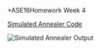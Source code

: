 +ASE16Homework Week 4

[Simulated Annealer Code](./sa1_joef.py)

![Simulated Annealer Output](https://raw.githubusercontent.com/fairanswers/fss16joe/master/code/4/_sa1.png)





